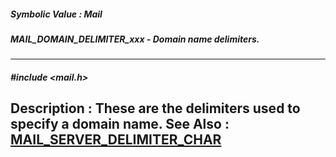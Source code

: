 ##### Symbolic Value : Mail
##### MAIL_DOMAIN_DELIMITER_xxx - Domain name delimiters.
---
##### #include <mail.h>
**Description :**
These are the delimiters used to specify a domain name.
**See Also :**
[MAIL_SERVER_DELIMITER_CHAR](D:/md_files/MAIL_SERVER_DELIMITER_CHAR.md)
---
